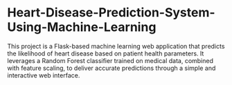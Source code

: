 # Heart-Disease-Prediction-System-Using-Machine-Learning
This project is a Flask-based machine learning web application that predicts the likelihood of heart disease based on patient health parameters. It leverages a Random Forest classifier trained on medical data, combined with feature scaling, to deliver accurate predictions through a simple and interactive web interface.
